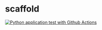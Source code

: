 # scaffold

[![Python application test with Github Actions](https://github.com/jmdehler/scaffold/actions/workflows/main.yml/badge.svg)](https://github.com/jmdehler/scaffold/actions/workflows/main.yml)

